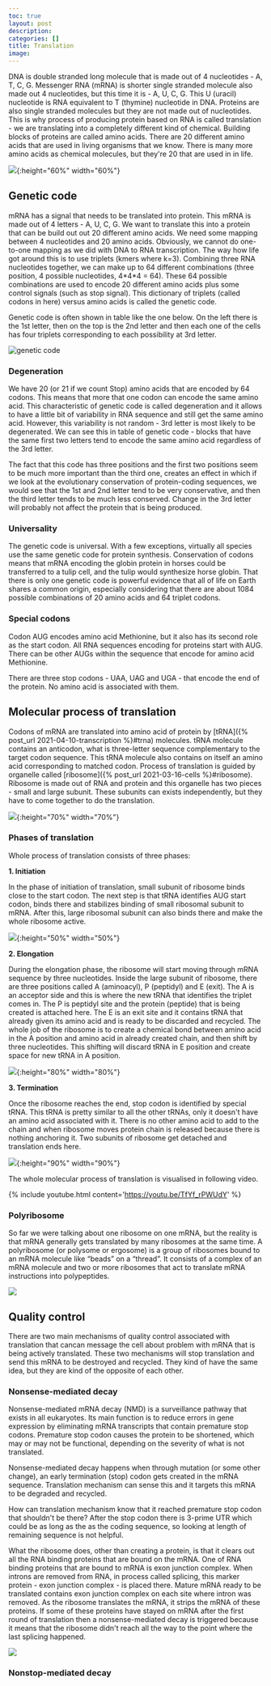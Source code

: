 ```yaml
---
toc: true
layout: post
description:
categories: []
title: Translation
image:
---
```


DNA is double stranded long molecule that is made out of 4 nucleotides - A, T, C, G. Messenger RNA (mRNA) is shorter single stranded molecule also made out 4 nucleotides, but this time it is - A, U, C, G. This U (uracil) nucleotide is RNA equivalent to T (thymine) nucleotide in DNA. Proteins are also single stranded molecules but they are not made out of nucleotides. This is why process of producing protein based on RNA is called translation - we are translating into a completely different kind of chemical. Building blocks of proteins are called amino acids. There are 20 different amino acids that are used in living organisms that we know. There is many more amino acids as chemical molecules, but they're 20 that are used in in life.

![](http://www.zo.utexas.edu/faculty/sjasper/images/17.3.gif){:height="60%" width="60%"}

## Genetic code

mRNA has a signal that needs to be translated into protein. This mRNA is made out of 4 letters - A, U, C, G. We want to translate this into a protein that can be build out out 20 different amino acids. We need some mapping between 4 nucleotides and 20 amino acids. Obviously, we cannot do one-to-one mapping as we did with DNA to RNA transcription. The way how life got around this is to use triplets (kmers where k=3). Combining three RNA nucleotides together, we can make up to 64 different combinations (three position, 4 possible nucleotides, 4\*4\*4 = 64). These 64 possible combinations are used to encode 20 different amino acids plus some control signals (such as stop signal). This dictionary of triplets (called codons in here) versus amino acids is called the genetic code.

Genetic code is often shown in table like the one below. On the left there is the 1st letter, then on the top is the 2nd letter and then each one of the cells has four triplets corresponding to each possibility at 3rd letter.

![genetic code](https://cdn.kastatic.org/ka-perseus-images/f5de6355003ee322782b26404ef0733a1d1a61b0.png)

### Degeneration

We have 20 (or 21 if we count Stop) amino acids that are encoded by 64 codons. This means that more that one codon can encode the same amino acid. This characteristic of genetic code is called degeneration and it allows to have a little bit of variability in RNA sequence and still get the same amino acid. However, this variability is not random - 3rd letter is most likely to be degenerated. We can see this in table of genetic code - blocks that have the same first two letters tend to encode the same amino acid regardless of the 3rd letter.

The fact that this code has three positions and the first two positions seem to be much more important than the third one, creates an effect in which if we look at the evolutionary conservation of protein-coding sequences, we would see that the 1st and 2nd letter tend to be very conservative, and then the third letter tends to be much less conserved. Change in the 3rd letter will probably not affect the protein that is being produced.

### Universality

The genetic code is universal. With a few exceptions, virtually all species use the same genetic code for protein synthesis. Conservation of codons means that mRNA encoding the globin protein in horses could be transferred to a tulip cell, and the tulip would synthesize horse globin. That there is only one genetic code is powerful evidence that all of life on Earth shares a common origin, especially considering that there are about 1084 possible combinations of 20 amino acids and 64 triplet codons.

### Special codons

Codon AUG encodes amino acid Methionine, but it also has its second role as the start codon. All RNA sequences encoding for proteins start with AUG. There can be other AUGs within the sequence that encode for amino acid Methionine.

There are three stop codons - UAA, UAG and UGA - that encode the end of the protein. No amino acid is associated with them.


## Molecular process of translation

Codons of mRNA are translated into amino acid of protein by [tRNA]({% post_url 2021-04-10-transcription %}#trna) molecules. tRNA molecule contains an anticodon, what is three-letter sequence complementary to the target codon sequence. This tRNA molecule also contains on itself an amino acid corresponding to matched codon. Process of translation is guided by organelle called [ribosome]({% post_url 2021-03-16-cells %}#ribosome). Ribosome is made out of RNA and protein and this organelle has two pieces - small and large subunit. These subunits can exists independently, but they have to come together to do the translation.

![](https://upload.wikimedia.org/wikipedia/commons/thumb/4/42/Peptide_syn.svg/1200px-Peptide_syn.svg.png){:height="70%" width="70%"}

### Phases of translation

Whole process of translation consists of three phases:

**1. Initiation**

In the phase of initiation of translation, small subunit of ribosome binds close to the start codon. The next step is that tRNA identifies AUG start codon, binds there and stabilizes binding of small ribosomal subunit to mRNA. After this, large ribosomal subunit can also binds there and make the whole ribosome active.

![](https://cdn.kastatic.org/ka-perseus-images/ae16d87eace538e032b1cf5ac3adbb7335a86fb2.png){:height="50%" width="50%"}

**2. Elongation**

During the elongation phase, the ribosome will start moving through mRNA sequence by three nucleotides. Inside the large subunit of ribosome, there are three positions called A (aminoacyl), P (peptidyl) and E (exit). The A is an acceptor side and this is where the new tRNA that identifies the triplet comes in. The P is peptidyl site and the protein (peptide) that is being created is attached here. The E is an exit site and it contains tRNA that already given its amino acid and is ready to be discarded and recycled. The whole job of the ribosome is to create a chemical bond between amino acid in the A position and amino acid in already created chain, and then shift by three nucleotides. This shifting will discard tRNA in E position and create space for new tRNA in A position.

![](https://ib.bioninja.com.au/_Media/translation-elongation_med.jpeg){:height="80%" width="80%"}

**3. Termination**

Once the ribosome reaches the end, stop codon is identified by special tRNA. This tRNA is pretty similar to all the other tRNAs, only it doesn't have an amino acid associated with it. There is no other amino acid to add to the chain and when ribosome moves protein chain is released because there is nothing anchoring it. Two subunits of ribosome get detached and translation ends here.

![](https://i.pinimg.com/originals/ea/65/8f/ea658f50a6441fc427df7e87bec5f0d6.png){:height="90%" width="90%"}

The whole molecular process of translation is visualised in following video.

{% include youtube.html content='https://youtu.be/TfYf_rPWUdY' %}

### Polyribosome


So far we were talking about one ribosome on one mRNA, but the reality is that mRNA generally gets translated by many ribosomes at the same time. A polyribosome (or polysome or ergosome) is a group of ribosomes bound to an mRNA molecule like “beads” on a “thread”. It consists of a complex of an mRNA molecule and two or more ribosomes that act to translate mRNA instructions into polypeptides.

![](http://www.zo.utexas.edu/faculty/sjasper/images/17.20.jpg)

## Quality control

There are two main mechanisms of quality control associated with translation that cancan message the cell about problem with mRNA that is being actively translated. These two mechanisms will stop translation and send this mRNA to be destroyed and recycled. They kind of have the same idea, but they are kind of the opposite of each other.

### Nonsense-mediated decay

Nonsense-mediated mRNA decay (NMD) is a surveillance pathway that exists in all eukaryotes. Its main function is to reduce errors in gene expression by eliminating mRNA transcripts that contain premature stop codons. Premature stop codon causes the protein to be shortened, which may or may not be functional, depending on the severity of what is not translated.

Nonsense-mediated decay happens when through mutation (or some other change), an early termination (stop) codon gets created in the mRNA sequence. Translation mechanism can sense this and it targets this mRNA to be degraded and recycled.

How can translation mechanism know that it reached premature stop codon that shouldn't be there? After the stop codon there is 3-prime UTR which could be as long as the as the coding sequence, so looking at length of remaining sequence is not helpful.

What the ribosome does, other than creating a protein, is that it clears out all the RNA binding proteins that are bound on the mRNA. One of RNA binding proteins that are bound to mRNA is exon junction complex. When introns are removed from RNA, in process called splicing, this marker protein - exon junction complex - is placed there. Mature mRNA ready to be translated contains exon junction complex on each site where intron was removed. As the ribosome translates the mRNA, it strips the mRNA of these proteins. If some of these proteins have stayed on mRNA after the first round of translation then a nonsense-mediated decay is triggered because it means that the ribosome didn't reach all the way to the point where the last splicing happened.

![](https://media.springernature.com/full/springer-static/image/art%3A10.1186%2Fgb-2004-5-2-r8/MediaObjects/13059_2003_Article_812_Fig1_HTML.jpg)

### Nonstop-mediated decay
